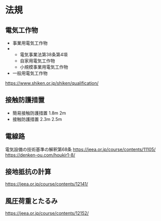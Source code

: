 # 法規

## 電気工作物
- 事業用電気工作物
- - 電気事業法第38条第4項
  - 自家用電気工作物
  - 小規模事業用電気工作物
- 一般用電気工作物

https://www.shiken.or.jp/shiken/qualification/

## 接触防護措置
- 簡易接触防護措置 1.8m 2m
- 接触防護措置 2.3m 2.5m

## 電線路
電気設備の技術基準の解釈第68条
https://jeea.or.jp/course/contents/11105/
https://denken-ou.com/houkir1-8/

## 接地抵抗の計算
https://jeea.or.jp/course/contents/12141/


## 風圧荷重とたるみ

https://jeea.or.jp/course/contents/12152/

